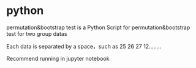 # python
permutation&bootstrap test is a Python Script for permutation&bootstrap test for two group datas

Each data is separated by a space，such as 25 26 27 12........

Recommend running in jupyter notebook
